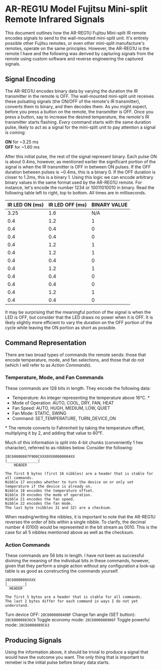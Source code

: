
# AR-REG1U Model Fujitsu Mini-split Remote Infrared Signals

This document outlines how the AR-REG1U Fujitsu Mini-split IR remote encodes signals to send to the wall-mounted mini-split unit. It's entirely possible other Fujitsu remotes, or even other mini-split manufacture's remotes, operate on the same principles. However, the AR-REG1U is the remote I have and the following was derived by capturing signals from the remote using custom software and reverse engineering the captured signals.

## Signal Encoding

The AR-REG1U encodes binary data by varying the duration the IR transmitter in the remote is OFF. The wall-mounted mini-split unit receives these pulsating signals (the ON/OFF of the remote's IR transmitter), converts them to binary, and then decodes them. As you might expect, before you press a button on the remote, the transmitter is OFF. Once you press a button, say to increase the desired temperature, the remote's IR transmitter starts flashing. _Every_ command starts with the same duration pulse, likely to act as a signal for the mini-split unit to pay attention a signal is coming:

**ON** for ~3.25 ms  
**OFF** for ~1.60 ms  

After this initial pulse, the rest of the signal represent binary. Each pulse ON is about 0.4ms, however, as mentioned earlier the significant portion of the signal is when the IR transmitter is OFF in between ON pulses. If the OFF duration between pulses is ~0.4ms, this is a binary 0. If the OFF duration is closer to 1.2ms, this is a binary 1. Using this logic we can encode arbitrary binary values in the same format used by the AR-REG1U remote. For instance, let's encode the number 1234 or 10011010010 in binary. Read the following table left to right, top to bottom. All times are in milliseconds.

| IR LED ON (ms) | IR LED OFF (ms) | BINARY VALUE |
|--|--|-- |
| 3.25 | 1.6 | N/A |
| 0.4 | 1.2 | 1 |
| 0.4 | 0.4 | 0 |
| 0.4 | 0.4 | 0 |
| 0.4 | 1.2 | 1 |
| 0.4 | 1.2 | 1 |
| 0.4 | 0.4 | 0 |
| 0.4 | 1.2 | 1 |
| 0.4 | 0.4 | 0 |
| 0.4 | 0.4 | 0 |
| 0.4 | 1.2 | 1 |
| 0.4 | 0.4 | 0 |

It may be surprising that the meaningful portion of the signal is when the LED is OFF, but consider that the LED draws no power when it is OFF. It is likely slightly more efficient to vary the duration on the OFF portion of the cycle while leaving the ON portion as short as possible.

## Command Representation
There are two broad types of commands the remote sends: those that encode temperature, mode, and fan selections, and those that do not (which I will refer to as _Action Commands_).

### Temperature, Mode, and Fan Commands
These commands are 128 bits in length. They encode the following data:

 - Temperature: An integer representing the temperature above 16°C. *
 - Mode of Operation: AUTO, COOL, DRY, FAN, HEAT
 - Fan Speed: AUTO, HUGH, MEDIUM, LOW, QUIET
 - Fan Mode: STATIC, SWING
 - Command: SET_TEMPERATURE, TURN_DEVICE_ON

\* The remote converts to Fahrenheit by taking the temperature offset, multiplying it by 2, and adding that value to 60°F.

Much of this information is split into 4-bit chunks (conveniently 1 hex character), referred to as nibbles below. Consider the following:
```
28C60008087F900CXXX0XX00000004XX
|______________|
    HEADER
    
The first 8 bytes (first 16 nibbles) are a header that is stable for all commands.
Nibble 17 encodes whether to turn the device on or only set temperature if the device is already on.
Nibble 18 encodes the temperature offset.
Nibble 19 encodes the mode of operation.
Nibble 21 encodes the fan speed.
Nibble 22 encodes the fan mode.
The last byte (nibbles 31 and 32) are a checksum.
```
When reading/writing the nibbles, it is important to note that the AR-REG1U reverses the order of bits within a single nibble. To clarify, the decimal number 4 (0100) would be represented in the bit stream as 0010. This is the case for all 5 nibbles mentioned above as well as the checksum.

### Action Commands
These commands are 56 bits in length. I have not been as successful divining the meaning of the individual bits in these commands, however, given that they perform a single action without any configuration a look-up table is as good as constructing the commands yourself.

```
28C6000808XXXX
|________|
  HEADER
  
The first 5 bytes are a header that is stable for all commands.
The last 2 bytes differ for each command in ways I do not yet understand.
```

Turn device OFF: `28C600080840BF`
Change fan angle (SET button): `28C600080836C9`
Toggle economy mode: `28C6000808906F`
Toggle powerful mode: `28C60008089C63`

## Producing Signals

Using the information above, it should be trivial to produce a signal that would have the outcome you want. The only thing that is important to remeber is the initial pulse before binary data starts.

